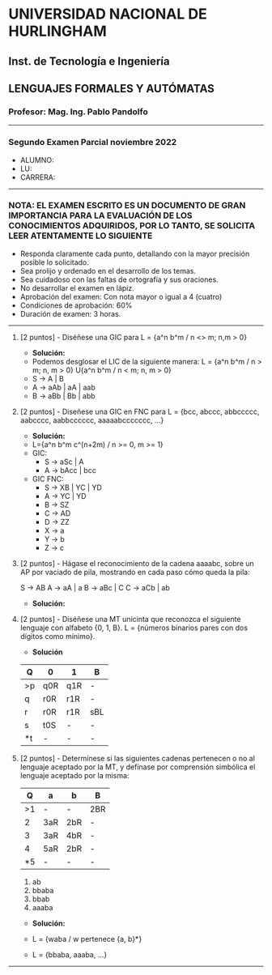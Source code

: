 # UNIVERSIDAD NACIONAL DE HURLINGHAM

## Inst. de Tecnología e Ingeniería

## LENGUAJES FORMALES Y AUTÓMATAS

### Profesor: Mag. Ing. Pablo Pandolfo

---

### Segundo Examen Parcial noviembre 2022

* ALUMNO:  
* LU:
* CARRERA:

---

### NOTA: EL EXAMEN ESCRITO ES UN DOCUMENTO DE GRAN IMPORTANCIA PARA LA EVALUACIÓN DE LOS CONOCIMIENTOS ADQUIRIDOS, POR LO TANTO, SE SOLICITA LEER ATENTAMENTE LO SIGUIENTE

* Responda claramente cada punto, detallando con la mayor precisión posible lo solicitado.
* Sea prolijo y ordenado en el desarrollo de los temas.
* Sea cuidadoso con las faltas de ortografía y sus oraciones.
* No desarrollar el examen en lápiz.
* Aprobación del examen: Con nota mayor o igual a 4 (cuatro)
* Condiciones de aprobación: 60%
* Duración de examen: 3 horas.

---

1. [2 puntos] - Diséñese una GIC para L = {a^n b^m / n <> m; n,m > 0}

    * **Solución:**
    * Podemos desglosar el LIC de la siguiente manera: L = {a^n b^m / n > m; n, m > 0} U{a^n b^m / n < m; n, m > 0}
    * S -> A | B
    * A -> aAb | aA | aab
    * B -> aBb | Bb | abb

1. [2 puntos] - Diseñese una GIC en FNC para L = {bcc, abccc, abbccccc, aabcccc, aabbcccccc, aaaaabccccccc, ...}

    * **Solución:**
    * L={a^n b^m c^(n+2m) / n >= 0, m >= 1}
    * GIC:
      * S -> aSc | A
      * A -> bAcc | bcc
    * GIC FNC:
      * S -> XB | YC | YD
      * A -> YC | YD
      * B -> SZ
      * C -> AD
      * D -> ZZ
      * X -> a
      * Y -> b
      * Z -> c

1. [2 puntos] - Hágase el reconocimiento de la cadena aaaabc, sobre un AP por vaciado de pila, mostrando en cada paso cómo queda la pila:

    S -> AB
    A -> aA | a
    B -> aBc | C
    C -> aCb | ab

    * **Solución:**

1. [2 puntos] - Diséñese una MT unicinta que reconozca el siguiente lenguaje con alfabeto {0, 1, B}. L = {números binarios pares con dos dígitos como mínimo}.

    * **Solución**

    | Q | 0 | 1 | B |
    | -- | -- | -- | -- |
    | >p | q0R | q1R | - |
    | q | r0R | r1R | - |
    | r | r0R | r1R | sBL |
    | s | t0S | - | - |
    | *t | - | - | - |

1. [2 puntos] - Determínese si las siguientes cadenas pertenecen o no al lenguaje aceptado por la MT, y defínase por comprensión simbólica el lenguaje aceptado por la misma:

    | Q | a | b | B |
    | -- | -- | -- | -- |
    | >1 | - | - | 2BR |
    | 2 | 3aR | 2bR | - |
    | 3 | 3aR | 4bR | - |
    | 4 | 5aR | 2bR | - |
    | *5 | - | - | - |

    1. ab
    1. bbaba
    1. bbab
    1. aaaba

    * **Solución:**

    * L = {waba / w pertenece {a, b}*}
    * L = {bbaba, aaaba, ...}

---
